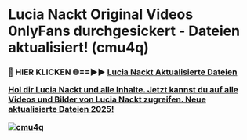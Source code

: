 # Lucia Nackt Original Videos 0nlyFans durchgesickert - Dateien aktualisiert! (cmu4q)

<h3>🔴 HIER KLICKEN 🌐==►► <a href="https://tinyurl.com/h6vf6nb8" rel="nofollow">Lucia Nackt Aktualisierte Dateien

Hol dir Lucia Nackt und alle Inhalte. Jetzt kannst du auf alle Videos und Bilder von Lucia Nackt zugreifen. Neue aktualisierte Dateien 2025!

[![cmu4q](https://i.imgur.com/sD4kR3V.gif)](https://tinyurl.com/h6vf6nb8)
